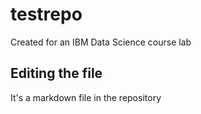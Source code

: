 # testrepo
Created for an IBM Data Science course lab
## Editing the file 
It's a markdown file in the repository
